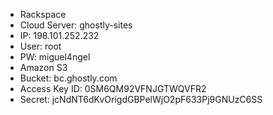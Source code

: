 - Rackspace
 - Cloud Server: ghostly-sites
 - IP: 198.101.252.232
 - User: root
 - PW: miguel4ngel
- Amazon S3
 - Bucket: bc.ghostly.com
 - Access Key ID: 0SM6QM92VFNJGTWQVFR2
 - Secret: jcNdNT6dKvOrigdGBPelWjO2pF633Pj9GNUzC6SS
